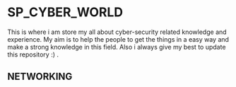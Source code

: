 # SP_CYBER_WORLD
This is where i am store my all about cyber-security related knowledge and experience. My aim is to help the people to get the things in a easy way and make a strong knowledge in this field. Also i always give my best to update this repository :) . 

## NETWORKING
